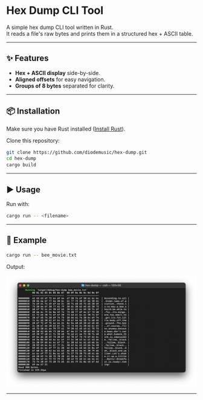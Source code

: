 # Hex Dump CLI Tool

A simple hex dump CLI tool written in Rust.  
It reads a file's raw bytes and prints them in a structured hex + ASCII table.

---

## ✨ Features

- **Hex + ASCII display** side-by-side.
- **Aligned offsets** for easy navigation.
- **Groups of 8 bytes** separated for clarity.

---

## 📦 Installation

Make sure you have Rust installed ([Install Rust](https://www.rust-lang.org/tools/install)).

Clone this repository:

```bash
git clone https://github.com/diodemusic/hex-dump.git
cd hex-dump
cargo build
````

---

## ▶ Usage

Run with:

```bash
cargo run -- <filename>
```

---

## 📄 Example

```bash
cargo run -- bee_movie.txt
```

Output:

![Hex dump screenshot](example.png "Hex dump screenshot")

---
